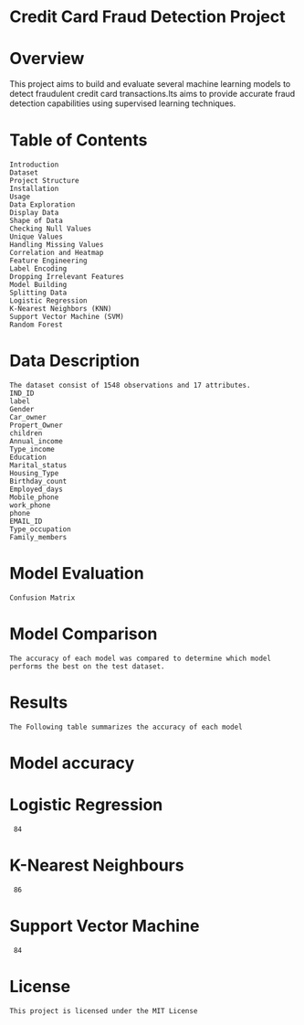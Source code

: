 # Credit Card Fraud Detection Project
# Overview
This project aims to build and evaluate several machine learning models to detect fraudulent credit card transactions.Its aims to provide accurate fraud detection capabilities using supervised learning techniques.
# Table of Contents
    Introduction 
    Dataset
    Project Structure
    Installation
    Usage
    Data Exploration
    Display Data
    Shape of Data
    Checking Null Values
    Unique Values
    Handling Missing Values
    Correlation and Heatmap
    Feature Engineering
    Label Encoding
    Dropping Irrelevant Features
    Model Building
    Splitting Data
    Logistic Regression
    K-Nearest Neighbors (KNN)
    Support Vector Machine (SVM)
    Random Forest
# Data Description
    The dataset consist of 1548 observations and 17 attributes.
    IND_ID
    label
    Gender
    Car_owner
    Propert_Owner
    children
    Annual_income
    Type_income
    Education
    Marital_status
    Housing_Type
    Birthday_count
    Employed_days
    Mobile_phone
    work_phone
    phone
    EMAIL_ID
    Type_occupation
    Family_members
# Model Evaluation
    Confusion Matrix
# Model Comparison
    The accuracy of each model was compared to determine which model performs the best on the test dataset.
# Results
    The Following table summarizes the accuracy of each model
# Model accuracy
  # Logistic Regression
     84
  # K-Nearest Neighbours
     86
  # Support Vector Machine
     84
# License
    This project is licensed under the MIT License
